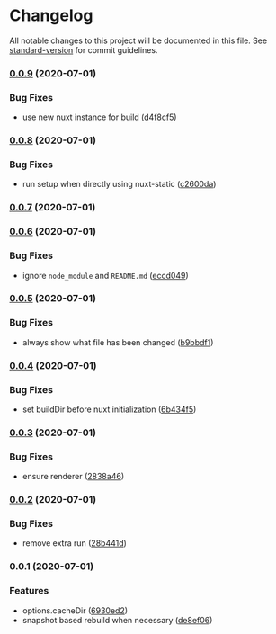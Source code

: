 # Changelog

All notable changes to this project will be documented in this file. See [standard-version](https://github.com/conventional-changelog/standard-version) for commit guidelines.

### [0.0.9](https://github.com/nuxt/static/compare/v0.0.8...v0.0.9) (2020-07-01)


### Bug Fixes

* use new nuxt instance for build ([d4f8cf5](https://github.com/nuxt/static/commit/d4f8cf5fa9405b8151e0290caeaaf09f35974db4))

### [0.0.8](https://github.com/nuxt/static/compare/v0.0.7...v0.0.8) (2020-07-01)


### Bug Fixes

* run setup when directly using nuxt-static ([c2600da](https://github.com/nuxt/static/commit/c2600da9f1e8874173c6f269cc1c708319a628f7))

### [0.0.7](https://github.com/nuxt/static/compare/v0.0.6...v0.0.7) (2020-07-01)

### [0.0.6](https://github.com/nuxt/static/compare/v0.0.5...v0.0.6) (2020-07-01)


### Bug Fixes

* ignore `node_module` and `README.md` ([eccd049](https://github.com/nuxt/static/commit/eccd049b83db14c3d9c6aeecc3de9460f364634f))

### [0.0.5](https://github.com/nuxt/static/compare/v0.0.4...v0.0.5) (2020-07-01)


### Bug Fixes

* always show what file has been changed ([b9bbdf1](https://github.com/nuxt/static/commit/b9bbdf1a435bcb9f67604da814c9656924c28095))

### [0.0.4](https://github.com/nuxt/static/compare/v0.0.3...v0.0.4) (2020-07-01)


### Bug Fixes

* set buildDir before nuxt initialization ([6b434f5](https://github.com/nuxt/static/commit/6b434f5b5fd9c1ffdb1a090f293c3bcf64a717ac))

### [0.0.3](https://github.com/nuxt/static/compare/v0.0.2...v0.0.3) (2020-07-01)


### Bug Fixes

* ensure renderer ([2838a46](https://github.com/nuxt/static/commit/2838a46904e51ad2f9fdb713571eb1f71854d85e))

### [0.0.2](https://github.com/nuxt/static/compare/v0.0.1...v0.0.2) (2020-07-01)


### Bug Fixes

* remove extra run ([28b441d](https://github.com/nuxt/static/commit/28b441dcb733a5ec04a8c1465e0cc451eefc5c85))

### 0.0.1 (2020-07-01)


### Features

* options.cacheDir ([6930ed2](https://github.com/nuxt/static/commit/6930ed27f19eff6604a089ca40fa6d020fe840c9))
* snapshot based rebuild when necessary ([de8ef06](https://github.com/nuxt/static/commit/de8ef066f47adf946b02583cd05cc084294bbab5))
